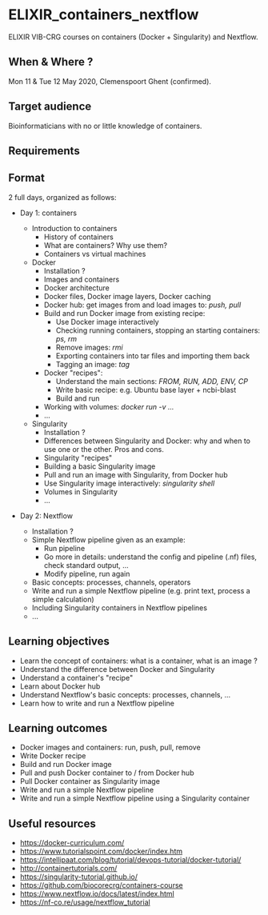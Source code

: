 # ELIXIR_containers_nextflow

ELIXIR VIB-CRG courses on containers (Docker + Singularity) and Nextflow.

## When & Where ?

Mon 11 & Tue 12 May 2020, Clemenspoort Ghent (confirmed). 

## Target audience

Bioinformaticians with no or little knowledge of containers.

## Requirements



## Format

2 full days, organized as follows:
* Day 1: containers
  * Introduction to containers
    * History of containers
    * What are containers? Why use them?
    * Containers vs virtual machines
  * Docker
    * Installation ?
    * Images and containers
    * Docker architecture
    * Docker files, Docker image layers, Docker caching
    * Docker hub: get images from and load images to: *push, pull*
    * Build and run Docker image from existing recipe:
      * Use Docker image interactively
      * Checking running containers, stopping an starting containers: *ps, rm*
      * Remove images: *rmi*
      * Exporting containers into tar files and importing them back
      * Tagging an image: *tag*
    * Docker "recipes":
      * Understand the main sections: *FROM, RUN, ADD, ENV, CP*
      * Write basic recipe: e.g. Ubuntu base layer + ncbi-blast
      * Build and run
    * Working with volumes: *docker run -v ...*
    * ...
  * Singularity
    * Installation ?
    * Differences between Singularity and Docker: why and when to use one or the other. Pros and cons.
    * Singularity "recipes"
    * Building a basic Singularity image
    * Pull and run an image with Singularity, from Docker hub
    * Use Singularity image interactively: *singularity shell*
    * Volumes in Singularity
    * ...
    
* Day 2: Nextflow
  * Installation ?
  * Simple Nextflow pipeline given as an example:
    * Run pipeline
    * Go more in details: understand the config and pipeline (.nf) files, check standard output, ...
    * Modify pipeline, run again
  * Basic concepts: processes, channels, operators
  * Write and run a simple Nextflow pipeline (e.g. print text, process a simple calculation)
  * Including Singularity containers in Nextflow pipelines
  * ...
  

## Learning objectives

* Learn the concept of containers: what is a container, what is an image ?
* Understand the difference between Docker and Singularity
* Understand a container's "recipe"
* Learn about Docker hub
* Understand Nextflow's basic concepts: processes, channels, ...
* Learn how to write and run a Nextflow pipeline

## Learning outcomes

* Docker images and containers: run, push, pull, remove
* Write Docker recipe
* Build and run Docker image
* Pull and push Docker container to / from Docker hub
* Pull Docker container as Singularity image
* Write and run a simple Nextflow pipeline
* Write and run a simple Nextflow pipeline using a Singularity container


## Useful resources

* https://docker-curriculum.com/
* https://www.tutorialspoint.com/docker/index.htm
* https://intellipaat.com/blog/tutorial/devops-tutorial/docker-tutorial/
* http://containertutorials.com/
* https://singularity-tutorial.github.io/
* https://github.com/biocorecrg/containers-course
* https://www.nextflow.io/docs/latest/index.html
* https://nf-co.re/usage/nextflow_tutorial
